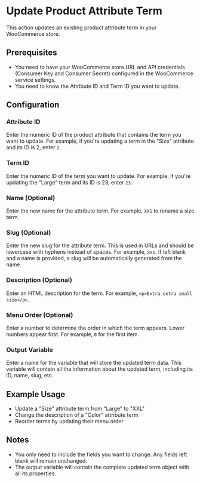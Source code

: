 # Update Product Attribute Term

This action updates an existing product attribute term in your WooCommerce store.

## Prerequisites

- You need to have your WooCommerce store URL and API credentials (Consumer Key and Consumer Secret) configured in the WooCommerce service settings.
- You need to know the Attribute ID and Term ID you want to update.

## Configuration

### Attribute ID
Enter the numeric ID of the product attribute that contains the term you want to update. For example, if you're updating a term in the "Size" attribute and its ID is 2, enter `2`.

### Term ID
Enter the numeric ID of the term you want to update. For example, if you're updating the "Large" term and its ID is 23, enter `23`.

### Name (Optional)
Enter the new name for the attribute term. For example, `XXS` to rename a size term.

### Slug (Optional)
Enter the new slug for the attribute term. This is used in URLs and should be lowercase with hyphens instead of spaces. For example, `xxs`. If left blank and a name is provided, a slug will be automatically generated from the name.

### Description (Optional)
Enter an HTML description for the term. For example, `<p>Extra extra small size</p>`.

### Menu Order (Optional)
Enter a number to determine the order in which the term appears. Lower numbers appear first. For example, `0` for the first item.

### Output Variable
Enter a name for the variable that will store the updated term data. This variable will contain all the information about the updated term, including its ID, name, slug, etc.

## Example Usage

- Update a "Size" attribute term from "Large" to "XXL"
- Change the description of a "Color" attribute term
- Reorder terms by updating their menu order

## Notes

- You only need to include the fields you want to change. Any fields left blank will remain unchanged.
- The output variable will contain the complete updated term object with all its properties.